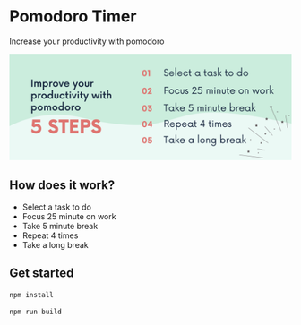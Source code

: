 # Pomodoro Timer

Increase your productivity with pomodoro

![Cover](./cover.png)

## How does it work?

- Select a task to do
- Focus 25 minute on work
- Take 5 minute break
- Repeat 4 times
- Take a long break

## Get started

```
npm install
```

```
npm run build
```
